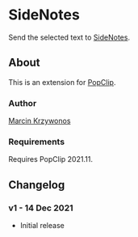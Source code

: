 # SideNotes

Send the selected text to [SideNotes](https://www.apptorium.com/sidenotes).

## About

This is an extension for [PopClip](https://pilotmoon.com/popclip/).

### Author

[Marcin Krzywonos](https://www.apptorium.com/about)

### Requirements

Requires PopClip 2021.11.

## Changelog

### v1 - 14 Dec 2021

* Initial release
